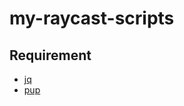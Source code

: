 # my-raycast-scripts

## Requirement

- [jq](https://github.com/stedolan/jq)
- [pup](https://github.com/ericchiang/pup)
